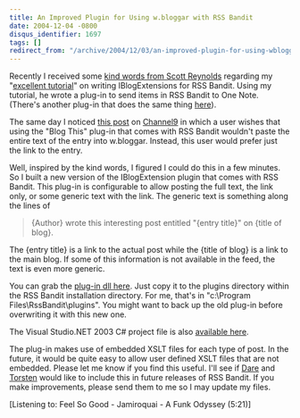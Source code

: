 ```yaml
---
title: An Improved Plugin for Using w.bloggar with RSS Bandit
date: 2004-12-04 -0800
disqus_identifier: 1697
tags: []
redirect_from: "/archive/2004/12/03/an-improved-plugin-for-using-wbloggar-with-rss-bandit.aspx/"
---
```


Recently I received some [kind words from Scott
Reynolds](http://www.scottcreynolds.com/PermaLink.aspx?guid=a5cfb397-c353-4b50-a68c-5617a1bc7bdb)
regarding my "[excellent
tutorial](https://haacked.com/archive/2004/06/19/651.aspx)" on writing
IBlogExtensions for RSS Bandit. Using my tutorial, he wrote a plug-in to
send items in RSS Bandit to One Note. (There's another plug-in that does
the same thing
[here](http://www.furrygoat.com/2004/06/onenote_sp1_man.html)).

The same day I noticed [this
post](http://channel9.msdn.com/ShowPost.aspx?PostID=31137#31137) on
[Channel9](http://channel9.msdn.com/) in which a user wishes that using
the "Blog This" plug-in that comes with RSS Bandit wouldn't paste the
entire text of the entry into w.bloggar. Instead, this user would prefer
just the link to the entry.

Well, inspired by the kind words, I figured I could do this in a few
minutes. So I built a new version of the IBlogExtension plugin that
comes with RSS Bandit. This plug-in is configurable to allow posting the
full text, the link only, or some generic text with the link. The
generic text is something along the lines of

> {Author} wrote this interesting post entitled "{entry title}" on
> {title of blog}.

The {entry title} is a link to the actual post while the {title of blog}
is a link to the main blog. If some of this information is not available
in the feed, the text is even more generic.

You can grab the [plug-in dll
here](https://haacked.com/code/BlogThisUsingWBloggarPlugin.zip). Just
copy it to the plugins directory within the RSS Bandit installation
directory. For me, that's in "c:\\Program Files\\RssBandit\\plugins".
You might want to back up the old plug-in before overwriting it with
this new one.

The Visual Studio.NET 2003 C\# project file is also [available
here](https://haacked.com/code/BlogThisUsingWBloggarPluginProject.zip).

The plug-in makes use of embedded XSLT files for each type of post. In
the future, it would be quite easy to allow user defined XSLT files that
are not embedded. Please let me know if you find this useful. I'll see
if [Dare](http://www.25hoursaday.com/weblog/) and
[Torsten](http://www.rendelmann.info/blog/) would like to include this
in future releases of RSS Bandit. If you make improvements, please send
them to me so I may update my files.

[Listening to: Feel So Good - Jamiroquai - A Funk Odyssey (5:21)]

